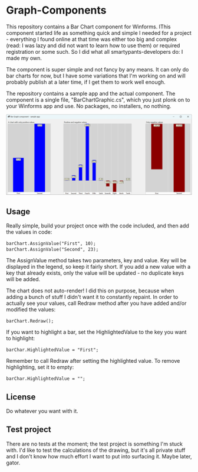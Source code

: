 # Graph-Components

This repository contains a Bar Chart component for Winforms. IThis component started life as something quick 
and simple I needed for a project - everything I found online at that time was either too big and complex
(read: I was lazy and did not want to learn how to use them) or required registration or some such. So I did
what all smartypants-developers do: I made my own.

The component is super simple and not fancy by any means. It can only do bar charts for now, but I have some
variations that I'm working on and will probably publish at a later time, if I get them to work well enough.

The repository contains a sample app and the actual component. The component is a single file, "BarChartGraphic.cs",
which you just plonk on to your Winforms app and use. No packages, no installers, no nothing.

![Sample app](https://github.com/AnttiKurenniemi/Graph-Components/blob/master/Graphing%20Component%20Sample/Images/BarChart_SampleApp.png)

## Usage

Really simple, build your project once with the code included, and then add the values in code:

    barChart.AssignValue("First", 10);
    barChart.AssignValue("Second", 23);

The AssignValue method takes two parameters, key and value. Key will be displayed in the legend, so keep it
fairly short. If you add a new value with a key that already exists, only the value will be updated - no
duplicate keys will be added.

The chart does not auto-render! I did this on purpose, because when adding a bunch of stuff I didn't want it
to constantly repaint. In order to actually see your values, call Redraw method after you have added and/or
modified the values:

    barChart.Redraw();
    
If you want to highlight a bar, set the HighlightedValue to the key you want to highlight:

    barChar.HighlightedValue = "First";

Remember to call Redraw after setting the highlighted value. To remove highlighting, set it to empty:

    barChar.HighlightedValue = "";


## License

Do whatever you want with it.

## Test project

There are no tests at the moment; the test project is something I'm stuck with. I'd like to test the 
calculations of the drawing, but it's all private stuff and I don't know how much effort I want to 
put into surfacing it. Maybe later, gator.
